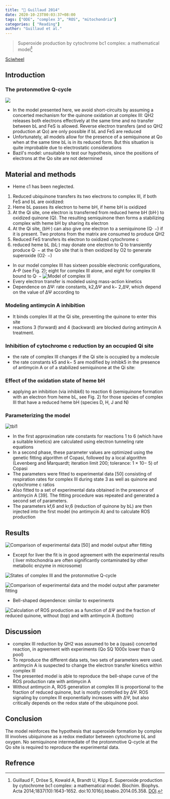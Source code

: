 ```yaml
---
title: "📒 Guillaud 2014"
date: 2020-10-23T00:03:37+08:00
tags: ["ODE", "complex 3", "ROS", "mitochondria"]
categories: [ "Reading"]
author: "Guillaud et al."
---
```


> Superoxide production by cytochrome bc1 complex: a mathematical model[^Guillaud2014]

[Sciwheel](https://sciwheel.com/work/#/items/5916845)

<!--more-->

## Introduction
### The protonmotive Q-cycle
![](https://ars.els-cdn.com/content/image/1-s2.0-S0005272814005076-gr1.jpg)
* In the model presented here, we avoid short-circuits by assuming a concerted mechanism for the quinone oxidation at complex III: QH2 releases both electrons effectively at the same time and no transfer between bL and FeS is allowed. Reverse electron transfers (and so QH2 production at Qo) are only possible if bL and FeS are reduced
* Unfortunately, all models allow for the presence of a semiquinone at Qo when at the same time bL is in its reduced form. But this situation is quite improbable due to electrostatic considerations
* Bazil's model: unsuitable to test our hypothesis, since the positions of electrons at the Qo site are not determined

## Material and methods
* Heme c1 has been neglected.
1. Reduced ubiquinone transfers its two electrons to complex III, if both FeS and bL are oxidized:
2. Heme bL passes its electron to heme bH, if heme bH is oxidized
3. At the Qi site, one electron is transferred from reduced heme bH (bH·) to oxidized quinone (Q). The resulting semiquinone then forms a stabilizing complex with heme bH by sharing its electron
4. At the Qi site, (bH·) can also give one electron to a semiquinone (Q· −) if it is present. Two protons from the matrix are consumed to produce QH2
5. Reduced FeS transfers its electron to oxidized cytochrome c
6. reduced heme bL (bL·) may donate one electron to Q to transiently produce Q· − at the Qo site that is then oxidized by O2 to generate superoxide (O2· −)

* In our model complex III has sixteen possible electronic configurations, A–P (see Fig. 2); eight for complex III alone, and eight for complex III bound to Q· −
![](https://ars.els-cdn.com/content/image/1-s2.0-S0005272814005076-gr2.jpg "Model of complex III")
* Every electron transfer is modeled using mass-action kinetics
* Dependence on ΔΨ: rate constants, k2,ΔΨ and k− 2,ΔΨ, which depend on the value of ΔΨ according to
### Modeling antimycin A inhibition
* It binds complex III at the Qi site, preventing the quinone to enter this site
* reactions 3 (forward) and 4 (backward) are blocked during antimycin A treatment.

### Inhibition of cytochrome c reduction by an occupied Qi site
* the rate of complex III changes if the Qi site is occupied by a molecule
* the rate constants k5 and k− 5 are modified by inhibk5 in the presence of antimycin A or of a stabilized semiquinone at the Qi site:

### Effect of the oxidation state of heme bH
* applying an inhibition (via inhibk6) to reaction 6 (semiquinone formation with an electron from heme bL, see Fig. 2) for those species of complex III that have a reduced heme bH (species D, H, J and N)

### Parameterizing the model
![tbl1](https://user-images.githubusercontent.com/40054455/86618418-75a21e00-bfeb-11ea-9e27-0c3dd89aa206.png)
* In the first approximation rate constants for reactions 1 to 6 (which have a suitable kinetics) are calculated using electron tunneling rate equations
* In a second phase, these parameter values are optimized using the genetic fitting algorithm of Copasi, followed by a local algorithm (Levenberg and Marquardt; iteration limit 200; tolerance: 1 × 10− 5) of Copasi
* The parameters were fitted to experimental data [50] consisting of respiration rates for complex III during state 3 as well as quinone and cytochrome c ratios
* Also fitted to a set of experimental data obtained in the presence of antimycin A [39]. The fitting procedure was repeated and generated a second set of parameters.
* The parameters kf,6 and kr,6 (reduction of quinone by bL) are then injected into the first model (no antimycin A) and to calculate ROS production

## Results
![](https://ars.els-cdn.com/content/image/1-s2.0-S0005272814005076-gr3.jpg "Comparison of experimental data [50] and model output after fitting")
* Except for liver the fit is in good agreement with the experimental results ( liver mitochondria are often significantly contaminated by other metabolic enzyme in microsome)

![](https://ars.els-cdn.com/content/image/1-s2.0-S0005272814005076-gr4.jpg "States of complex III and the protonmotive Q-cycle")

![](https://ars.els-cdn.com/content/image/1-s2.0-S0005272814005076-gr5.jpg "Comparison of experimental data and the model output after parameter fitting")
* Bell-shaped dependence: similar to experiments

![](https://ars.els-cdn.com/content/image/1-s2.0-S0005272814005076-gr6.jpg "Calculation of ROS production as a function of ∆Ψ and the fraction of reduced quinone, without (top) and with antimycin A (bottom)")

## Discussion
* complex III reduction by QH2 was assumed to be a (quasi) concerted reaction, in agreement with experiments (Qo SQ 1000x lower than Q pool)
* To reproduce the different data sets, two sets of parameters were used. antimycin A is suspected to change the electron transfer kinetics within complex III
* The presented model is able to reproduce the bell-shape curve of the ROS production rate with antimycin A
* Without antimycin A, ROS generation at complex III is proportional to the fraction of reduced quinone, but is mostly controlled by ∆Ψ. ROS signaling by complex III exponentially increases with ∆Ψ, but also critically depends on the redox state of the ubiquinone pool.

## Conclusion
The model reinforces the hypothesis that superoxide formation by complex III involves ubiquinone as a redox mediator between cytochrome bL and oxygen. No semiquinone intermediate of the protonmotive Q-cycle at the Qo site is required to reproduce the experimental data.

## Refrence
[^Guillaud2014]: Guillaud F, Dröse S, Kowald A, Brandt U, Klipp E. Superoxide production by cytochrome bc1 complex: a mathematical model. Biochim. Biophys. Acta 2014;1837(10):1643-1652. doi:10.1016/j.bbabio.2014.05.358. [DOI](https://f1000.com/fulltext/doi/10.1016/j.bbabio.2014.05.358).
